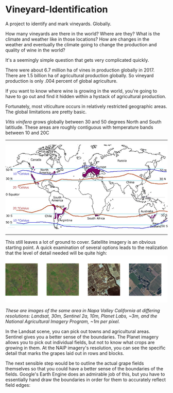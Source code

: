 # Vineyard-Identification
A project to identify and mark vineyards. Globally.

How many vineyards are there in the world? Where are they? What is the climate 
and weather like in those locations? How are changes in the weather and eventually 
the climate going to change the production and quality of wine in the world?

It's a seemingly simple question that gets very complicated quickly.

There were about 6.7 million ha of vines in production globally in 2017. There are 
1.5 billion ha of agricultural production globally. So vineyard production is only 
.004 percent of global agriculture.

If you want to know where wine is growing in the world, you're going to have to go 
out and find it hidden within a hystack of agricultural production.

Fortunately, most viticulture occurs in relatively restricted geographic areas. 
The global limitations are pretty basic.

<i>Vitis vinifera</i> grows globally between 30 and 50 degrees North and South 
latitiude. These areas are roughly contiguous with temperature bands between 
10 and 20C

<hr>
<img src= ./images/30-50.jpg>
<hr>

This still leaves a lot of ground to cover. Satellite imagery is an obvious starting 
point. A quick examination of several options leads to the realization that the level
of detail needed will be quite high:
<img src=./images/scales.png>

<i>These are images of the same area in Napa Valley California at differing 
resolutions: Landsat, 30m, Sentinel 2a, 10m, Planet Labs, ~3m, and the National 
Agricultural Imagery Program, ~1m per pixel.</i>

In the Landsat scene, you can pick out towns and agricultural areas. Sentinel gives 
you a better sense of the boundaries. The Planet imagery allows you to pick out individual 
fields, but not to know what crops are growing in them. At the NAIP imagery's resolution, 
you can see the specific detail that marks the grapes laid out in rows and blocks.

The next sensible step would be to outline the actual grape fields themselves so that you 
could have a better sense of the boundaries of the fields. Google's Earth Engine does an
admirable job of this, but you have to essentially hand draw the boundaries in order for 
them to accurately reflect field edges:


